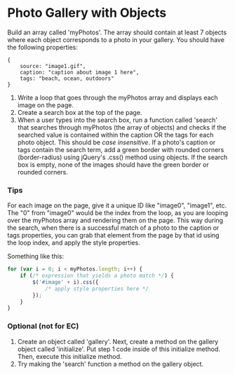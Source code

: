 Photo Gallery with Objects
==========================

Build an array called 'myPhotos'. The array should contain at least 7 objects where each object corresponds to a photo in your gallery. You should have the following properties:

```
{
	source: "image1.gif",
	caption: "caption about image 1 here",
	tags: "beach, ocean, outdoors"
}
```

1. Write a loop that goes through the myPhotos array and displays each image on the page.
2. Create a search box at the top of the page. 
3. When a user types into the search box, run a function called 'search' that searches through myPhotos (the array of objects) and checks if the searched value is contained within the caption OR the tags for each photo object. This should be _case insensitive_. If a photo's caption or tags contain the search term, add a green border with rounded corners (border-radius) using jQuery's .css() method using objects. If the search box is empty, none of the images should have the green border or rounded corners.

### Tips

For each image on the page, give it a unique ID like "image0", "image1", etc. The "0" from "image0" would be the index from the loop, as you are looping over the myPhotos array and rendering them on the page. This way during the search, when there is a successful match of a photo to the caption or tags properties, you can grab that element from the page by that id using the loop index, and apply the style properties.

Something like this:

```js
for (var i = 0; i < myPhotos.length; i++) {
	if (/* expression that yields a photo match */) {
		$('#image' + i).css({
			/* apply style properties here */
		});
	}
}
```

### Optional (not for EC)

1. Create an object called 'gallery'. Next, create a method on the gallery object called 'initialize'. Put step 1 code inside of this initialize method. Then, execute this initialize method.
2. Try making the 'search' function a method on the gallery object.